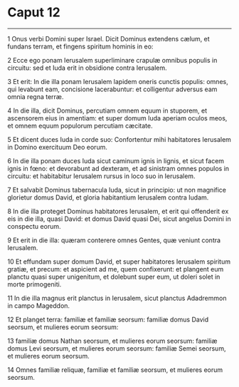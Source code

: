 # Caput 12

***

1 Onus verbi Domini super Israel. Dicit Dominus extendens cælum, et fundans terram, et fingens spiritum hominis in eo:

2 Ecce ego ponam Ierusalem superliminare crapulæ omnibus populis in circuitu: sed et Iuda erit in obsidione contra Ierusalem.

3 Et erit: In die illa ponam Ierusalem lapidem oneris cunctis populis: omnes, qui levabunt eam, concisione lacerabuntur: et colligentur adversus eam omnia regna terræ.

4 In die illa, dicit Dominus, percutiam omnem equum in stuporem, et ascensorem eius in amentiam: et super domum Iuda aperiam oculos meos, et omnem equum populorum percutiam cæcitate.

5 Et dicent duces Iuda in corde suo: Confortentur mihi habitatores Ierusalem in Domino exercituum Deo eorum.

6 In die illa ponam duces Iuda sicut caminum ignis in lignis, et sicut facem ignis in fœno: et devorabunt ad dexteram, et ad sinistram omnes populos in circuitu: et habitabitur Ierusalem rursus in loco suo in Ierusalem.

7 Et salvabit Dominus tabernacula Iuda, sicut in principio: ut non magnifice glorietur domus David, et gloria habitantium Ierusalem contra Iudam.

8 In die illa proteget Dominus habitatores Ierusalem, et erit qui offenderit ex eis in die illa, quasi David: et domus David quasi Dei, sicut angelus Domini in conspectu eorum.

9 Et erit in die illa: quæram conterere omnes Gentes, quæ veniunt contra Ierusalem.

10 Et effundam super domum David, et super habitatores Ierusalem spiritum gratiæ, et precum: et aspicient ad me, quem confixerunt: et plangent eum planctu quasi super unigenitum, et dolebunt super eum, ut doleri solet in morte primogeniti.

11 In die illa magnus erit planctus in Ierusalem, sicut planctus Adadremmon in campo Mageddon.

12 Et planget terra: familiæ et familiæ seorsum: familiæ domus David seorsum, et mulieres eorum seorsum:

13 familiæ domus Nathan seorsum, et mulieres eorum seorsum: familiæ domus Levi seorsum, et mulieres eorum seorsum: familiæ Semei seorsum, et mulieres eorum seorsum.

14 Omnes familiæ reliquæ, familiæ et familiæ seorsum, et mulieres eorum seorsum.

